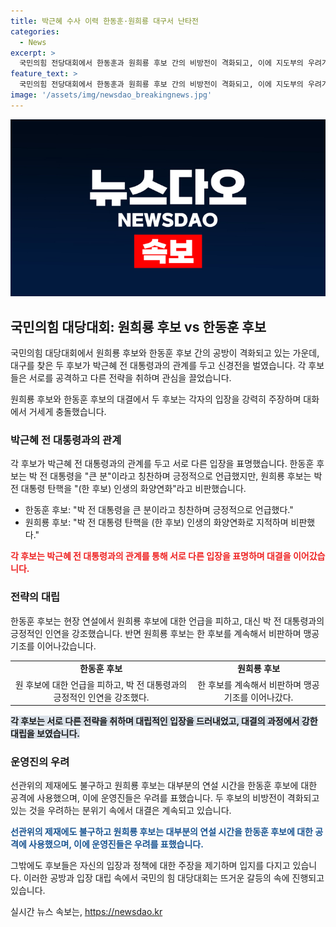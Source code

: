```yaml
---
title: 박근혜 수사 이력 한동훈·원희룡 대구서 난타전
categories:
  - News
excerpt: >
  국민의힘 전당대회에서 한동훈과 원희룡 후보 간의 비방전이 격화되고, 이에 지도부의 우려가 표명되고 있다. 두 후보는 박근혜 전 대통령과의 관계를 두고 신경전을 벌이며 서로 다른 전략을 취했다. 한 후보는 박 전 대통령을 긍정적으로 언급하며 변경했지만, 원 후보는 부정적인 측면을 부각시켜 공격했다. 이에 대한 지도부의 우려와 후보들 간의 극명한 대립이 주목받고 있다. 한편, 나경원 후보는 두 후보를 동시에 비판하며 선거전을 적극적으로 전개하고 있다.
feature_text: >
  국민의힘 전당대회에서 한동훈과 원희룡 후보 간의 비방전이 격화되고, 이에 지도부의 우려가 표명되고 있다. 두 후보는 박근혜 전 대통령과의 관계를 두고 신경전을 벌이며 서로 다른 전략을 취했다. 한 후보는 박 전 대통령을 긍정적으로 언급하며 변경했지만, 원 후보는 부정적인 측면을 부각시켜 공격했다. 이에 대한 지도부의 우려와 후보들 간의 극명한 대립이 주목받고 있다. 한편, 나경원 후보는 두 후보를 동시에 비판하며 선거전을 적극적으로 전개하고 있다.
image: '/assets/img/newsdao_breakingnews.jpg'
---
```


<p><img src="/assets/img/newsdao_breakingnews.jpg" alt="flaretime 속보" /></p>

<h2 data-ke-size="size26">국민의힘 대당대회: 원희룡 후보 vs 한동훈 후보</h2>

<p>국민의힘 대당대회에서 원희룡 후보와 한동훈 후보 간의 공방이 격화되고 있는 가운데, 대구를 찾은 두 후보가 박근혜 전 대통령과의 관계를 두고 신경전을 벌였습니다. 각 후보들은 서로를 공격하고 다른 전략을 취하며 관심을 끌었습니다.</p>

<p data-ke-size="size16">원희룡 후보와 한동훈 후보의 대결에서 두 후보는 각자의 입장을 강력히 주장하며 대화에서 거세게 충돌했습니다.</p>

<h3 data-ke-size="size24">박근혜 전 대통령과의 관계</h3>

<p>각 후보가 박근혜 전 대통령과의 관계를 두고 서로 다른 입장을 표명했습니다. 한동훈 후보는 박 전 대통령을 "큰 분"이라고 칭찬하며 긍정적으로 언급했지만, 원희룡 후보는 박 전 대통령 탄핵을 "(한 후보) 인생의 화양연화"라고 비판했습니다.</p>

<ul>
  <li>한동훈 후보: "박 전 대통령을 큰 분이라고 칭찬하며 긍정적으로 언급했다."</li>
  <li>원희룡 후보: "박 전 대통령 탄핵을 (한 후보) 인생의 화양연화로 지적하며 비판했다."</li>
</ul>

<p><b><span style="color: #ee2323;">각 후보는 박근혜 전 대통령과의 관계를 통해 서로 다른 입장을 표명하며 대결을 이어갔습니다.</span></b></p>

<h3 data-ke-size="size24">전략의 대립</h3>

<p>한동훈 후보는 현장 연설에서 원희룡 후보에 대한 언급을 피하고, 대신 박 전 대통령과의 긍정적인 인연을 강조했습니다. 반면 원희룡 후보는 한 후보를 계속해서 비판하며 맹공 기조를 이어나갔습니다.</p>

<table>
  <tr>
    <td style="text-align: center; height: 17px;"><b>한동훈 후보</b></td>
    <td style="text-align: center; height: 17px;"><b>원희룡 후보</b></td>
  </tr>
  <tr>
    <td style="text-align: center; height: 17px;">원 후보에 대한 언급을 피하고, 박 전 대통령과의 긍정적인 인연을 강조했다.</td>
    <td style="text-align: center; height: 17px;">한 후보를 계속해서 비판하며 맹공 기조를 이어나갔다.</td>
  </tr>
</table>

<p><b><span style="background-color: #21538527;">각 후보는 서로 다른 전략을 취하며 대립적인 입장을 드러내었고, 대결의 과정에서 강한 대립을 보였습니다.</span></b></p>

<h3 data-ke-size="size24">운영진의 우려</h3>

<p>선관위의 제재에도 불구하고 원희룡 후보는 대부분의 연설 시간을 한동훈 후보에 대한 공격에 사용했으며, 이에 운영진들은 우려를 표했습니다. 두 후보의 비방전이 격화되고 있는 것을 우려하는 분위기 속에서 대결은 계속되고 있습니다.</p>

<p data-ke-size="size16"><b><span style="color: #1a5490;">선관위의 제재에도 불구하고 원희룡 후보는 대부분의 연설 시간을 한동훈 후보에 대한 공격에 사용했으며, 이에 운영진들은 우려를 표했습니다.</span></b></p>

<p>그밖에도 후보들은 자신의 입장과 정책에 대한 주장을 제기하며 입지를 다지고 있습니다. 이러한 공방과 입장 대립 속에서 국민의 힘 대당대회는 뜨거운 갈등의 속에 진행되고 있습니다.</p>
실시간 뉴스 속보는, <a href="https://newsdao.kr" rel="dofollow">https://newsdao.kr</a>


